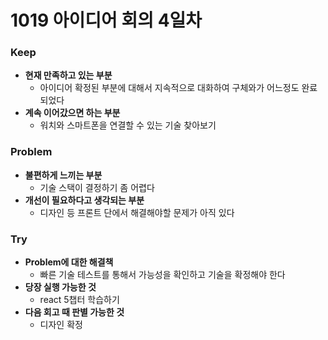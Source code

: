 # 1019 아이디어 회의 4일차

### Keep

-   **현재 만족하고 있는 부분**
    -   아이디어 확정된 부분에 대해서 지속적으로 대화하여 구체와가 어느정도 완료되었다
-   **계속 이어갔으면 하는 부분**
    -   워치와 스마트폰을 연결할 수 있는 기술 찾아보기

### Problem

-   **불편하게 느끼는 부분**
    -   기술 스택이 결정하기 좀 어렵다
-   **개선이 필요하다고 생각되는 부분**
    -   디자인 등 프론트 단에서 해결해야할 문제가 아직 있다

### Try

-   **Problem에 대한 해결책**
    -   빠른 기술 테스트를 통해서 가능성을 확인하고 기술을 확정해야 한다
-   **당장 실행 가능한 것**
    -   react 5챕터 학습하기
-   **다음 회고 때 판별 가능한 것**
    -   디자인 확정
